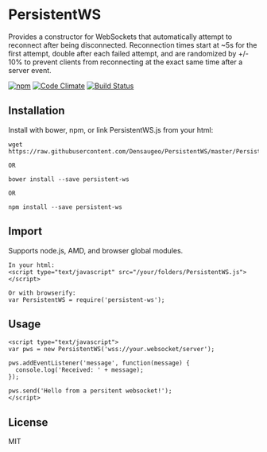 # PersistentWS

Provides a constructor for WebSockets that automatically attempt to reconnect after being disconnected. Reconnection times start at ~5s for the first attempt, double after each failed attempt, and are randomized by +/- 10% to prevent clients from reconnecting at the exact same time after a server event.

[![npm](https://img.shields.io/npm/l/express.svg)]()
[![Code Climate](https://codeclimate.com/github/Densaugeo/PersistentWS/badges/gpa.svg)](https://codeclimate.com/github/Densaugeo/PersistentWS)
[![Build Status](https://travis-ci.org/Densaugeo/PersistentWS.svg?branch=master)](https://travis-ci.org/Densaugeo/PersistentWS)

## Installation

Install with bower, npm, or link PersistentWS.js from your html:

~~~
wget https://raw.githubusercontent.com/Densaugeo/PersistentWS/master/PersistentWS.js

OR

bower install --save persistent-ws

OR

npm install --save persistent-ws
~~~

## Import

Supports node.js, AMD, and browser global modules.

~~~
In your html:
<script type="text/javascript" src="/your/folders/PersistentWS.js"></script>

Or with browserify:
var PersistentWS = require('persistent-ws');
~~~

## Usage

~~~
<script type="text/javascript">
var pws = new PersistentWS('wss://your.websocket/server');

pws.addEventListener('message', function(message) {
  console.log('Received: ' + message);
});

pws.send('Hello from a persitent websocket!');
</script>
~~~

## License

MIT
